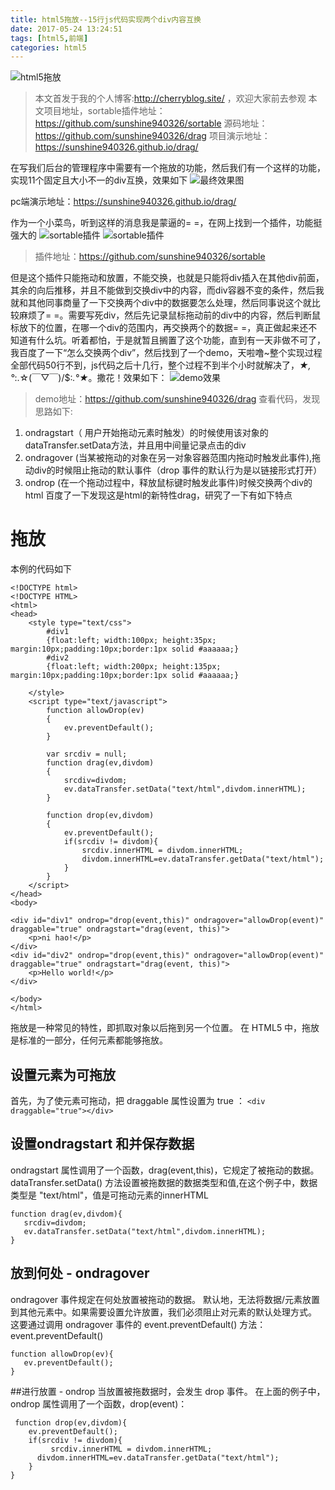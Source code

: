 ```yaml
---
title: html5拖放--15行js代码实现两个div内容互换
date: 2017-05-24 13:24:51
tags: [html5,前端] 
categories: html5
---
```

![html5拖放](http://img.blog.csdn.net/20170523231217677?watermark/2/text/aHR0cDovL2Jsb2cuY3Nkbi5uZXQvc3Vuc2hpbmU5NDAzMjY=/font/5a6L5L2T/fontsize/400/fill/I0JBQkFCMA==/dissolve/70/gravity/SouthEast)
<!--more-->
> 本文首发于我的个人博客:http://cherryblog.site/ ，欢迎大家前去参观
> 本文项目地址，sortable插件地址：https://github.com/sunshine940326/sortable
> 源码地址：https://github.com/sunshine940326/drag
> 项目演示地址：https://sunshine940326.github.io/drag/

 在写我们后台的管理程序中需要有一个拖放的功能，然后我们有一个这样的功能，实现11个固定且大小不一的div互换，效果如下
![最终效果图](https://user-gold-cdn.xitu.io/2017/5/24/c9919143af8ac22486c3fb9fcfd5b981)

pc端演示地址：https://sunshine940326.github.io/drag/

作为一个小菜鸟，听到这样的消息我是蒙逼的= =，在网上找到一个插件，功能挺强大的
![sortable插件](https://user-gold-cdn.xitu.io/2017/5/24/0c1b872fd140ad1053ec1a7f0b03fa75)
![sortable插件](https://user-gold-cdn.xitu.io/2017/5/24/3b43ace9a1ed0d25d21a9e694604c71f)
> 插件地址：https://github.com/sunshine940326/sortable

但是这个插件只能拖动和放置，不能交换，也就是只能将div插入在其他div前面，其余的向后推移，并且不能做到交换div中的内容，而div容器不变的条件，然后我就和其他同事商量了一下交换两个div中的数据要怎么处理，然后同事说这个就比较麻烦了= =。需要写死div，然后先记录鼠标拖动前的div中的内容，然后判断鼠标放下的位置，在哪一个div的范围内，再交换两个的数据= =，真正做起来还不知道有什么坑。听着都怕，于是就暂且搁置了这个功能，直到有一天非做不可了，我百度了一下“怎么交换两个div”，然后找到了一个demo，天啦噜~整个实现过程全部代码50行不到，js代码之后十几行，整个过程不到半个小时就解决了，*★,°*:.☆\(￣▽￣)/$:*.°★*。撒花！效果如下：
![demo效果](https://user-gold-cdn.xitu.io/2017/5/24/e214bb0885534cf1b13f15cb563563e3)
> demo地址：https://github.com/sunshine940326/drag
查看代码，发现思路如下:

 1. ondragstart（ 用户开始拖动元素时触发）的时候使用该对象的dataTransfer.setData方法，并且用中间量记录点击的div
 2. ondragover (当某被拖动的对象在另一对象容器范围内拖动时触发此事件),拖动div的时候阻止拖动的默认事件（drop 事件的默认行为是以链接形式打开）
 3. ondrop (在一个拖动过程中，释放鼠标键时触发此事件)时候交换两个div的html
 百度了一下发现这是html的新特性drag，研究了一下有如下特点
# 拖放
本例的代码如下
```
<!DOCTYPE html>
<!DOCTYPE HTML>
<html>
<head>
    <style type="text/css">
        #div1
        {float:left; width:100px; height:35px; margin:10px;padding:10px;border:1px solid #aaaaaa;}
        #div2
        {float:left; width:200px; height:135px; margin:10px;padding:10px;border:1px solid #aaaaaa;}

    </style>
    <script type="text/javascript">
        function allowDrop(ev)
        {
            ev.preventDefault();
        }

        var srcdiv = null;
        function drag(ev,divdom)
        {
            srcdiv=divdom;
            ev.dataTransfer.setData("text/html",divdom.innerHTML);
        }

        function drop(ev,divdom)
        {
            ev.preventDefault();
            if(srcdiv != divdom){
                srcdiv.innerHTML = divdom.innerHTML;
                divdom.innerHTML=ev.dataTransfer.getData("text/html");
            }
        }
    </script>
</head>
<body>

<div id="div1" ondrop="drop(event,this)" ondragover="allowDrop(event)" draggable="true" ondragstart="drag(event, this)">
    <p>ni hao!</p>
</div>
<div id="div2" ondrop="drop(event,this)" ondragover="allowDrop(event)" draggable="true" ondragstart="drag(event, this)">
    <p>Hello world!</p>
</div>

</body>
</html>
```
拖放是一种常见的特性，即抓取对象以后拖到另一个位置。
在 HTML5 中，拖放是标准的一部分，任何元素都能够拖放。
## 设置元素为可拖放
首先，为了使元素可拖动，把 draggable 属性设置为 true ：
`<div draggable="true"></div>`
## 设置ondragstart 和并保存数据
ondragstart 属性调用了一个函数，drag(event,this)，它规定了被拖动的数据。dataTransfer.setData() 方法设置被拖数据的数据类型和值,在这个例子中，数据类型是 "text/html"，值是可拖动元素的innerHTML
```
function drag(ev,divdom){
   srcdiv=divdom;
   ev.dataTransfer.setData("text/html",divdom.innerHTML);
}
```
## 放到何处 - ondragover
ondragover 事件规定在何处放置被拖动的数据。
默认地，无法将数据/元素放置到其他元素中。如果需要设置允许放置，我们必须阻止对元素的默认处理方式。
这要通过调用 ondragover 事件的 event.preventDefault() 方法：
event.preventDefault()
```
function allowDrop(ev){
   ev.preventDefault();
}
``` 
##进行放置 - ondrop
当放置被拖数据时，会发生 drop 事件。
在上面的例子中，ondrop 属性调用了一个函数，drop(event)：
```
 function drop(ev,divdom){
    ev.preventDefault();
    if(srcdiv != divdom){
         srcdiv.innerHTML = divdom.innerHTML;
      divdom.innerHTML=ev.dataTransfer.getData("text/html");
    }
}
``` 
 

 
 